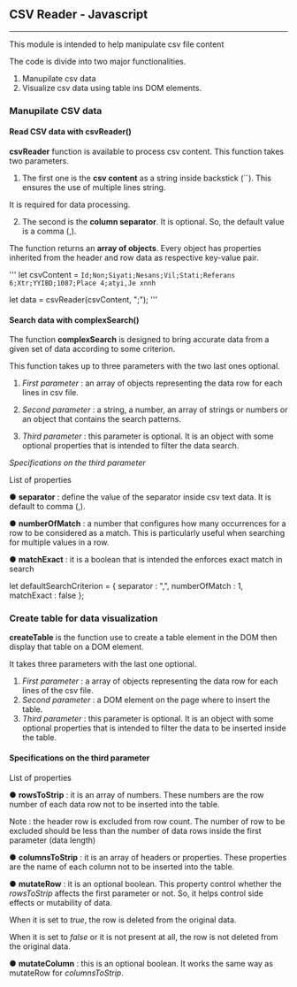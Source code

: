 ## CSV Reader - Javascript
____
This module is intended to help manipulate csv file content

The code is divide into two major functionalities.

1. Manupilate csv data
2. Visualize csv data using table ins DOM elements.


### Manupilate CSV data

#### Read CSV data with csvReader()
**csvReader** function is available to process csv content. This function takes two parameters.

1. The first one is the **csv content** as a string inside backstick (``). This ensures the use of multiple lines string.

It is required for data processing.

2. The second is the **column separator**. It is optional. So, the default value is a comma (,).

The function returns an **array of objects**. Every object has properties inherited from the header and row data as respective key-value pair.

'''
let csvContent = `Id;Non;Siyati;Nesans;Vil;Stati;Referans
6;Xtr;YYIBD;1087;Place 4;atyi,Je xnnh`

let data = csvReader(csvContent, ";");
'''

#### Search data with complexSearch()

The function **complexSearch** is designed to bring accurate data from a given set of data according to some criterion.

This function takes up to three parameters with the two last ones optional.

1. *First parameter* : an array of objects representing the data row for each lines in csv file.
2. *Second parameter* : a string, a number, an array of strings or numbers or an object that contains the search patterns.

3. *Third parameter* : this parameter is optional. It is an object with some optional properties that is intended to filter the data search. 

*Specifications on the third parameter*

List of properties 

● **separator** : define the value of the separator inside csv text data. It is default to comma (,).

● **numberOfMatch** : a number that configures how many occurrences for a row to be considered as a match. This is particularly useful when searching for multiple values in a row.

● **matchExact** : it is a boolean that is intended the enforces exact match in search

 let defaultSearchCriterion = {
        separator : ",",
        numberOfMatch : 1,
        matchExact : false
    };


### Create table for data visualization

**createTable** is the function use to create a table element in the DOM then display that table on a DOM element.

It takes three parameters with the last one optional.

1. *First parameter* : a array of objects representing the data row for each lines of the csv file.
2. *Second parameter* : a DOM element on the page where to insert the table.
3. *Third parameter* : this parameter is optional. It is an object with some optional properties that is intended to filter the data to be inserted inside the table. 

#### Specifications on the third parameter

List of properties 

● **rowsToStrip** : it is an array of numbers. These numbers are the row number of each data row not to be inserted into the table. 

Note : the header row is excluded from row count. The number of row to be excluded should be less than the number of data rows inside the first parameter (data length)

● **columnsToStrip** : it is an array of headers or properties. These properties are the name of each column not to be inserted into the table.

● **mutateRow** : it is an optional boolean. This property control whether the *rowsToStrip* affects the first parameter or not. So, it helps control side effects or mutability of data.

When it is set to *true*, the row is deleted from the original data.

When it is set to *false* or it is not present at all, the row is not deleted from the original data.

● **mutateColumn** : this is an optional boolean. It works the same way as mutateRow for *columnsToStrip*. 


